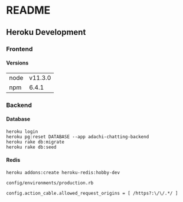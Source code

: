 # README

## Heroku Development

### Frontend

#### Versions

|      |         |
| :--- | :------ |
| node | v11.3.0 |
| npm  | 6.4.1   |

### Backend

#### Database

```
heroku login
heroku pg:reset DATABASE --app adachi-chatting-backend
heroku rake db:migrate
heroku rake db:seed
```

#### Redis

```
heroku addons:create heroku-redis:hobby-dev
```

`config/environments/production.rb`

```
config.action_cable.allowed_request_origins = [ /https?:\/\/.*/ ]
```
